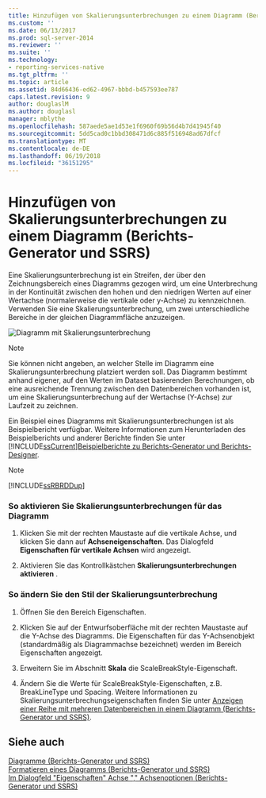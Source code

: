 ```yaml
---
title: Hinzufügen von Skalierungsunterbrechungen zu einem Diagramm (Berichts-Generator und SSRS) | Microsoft-Dokumentation
ms.custom: ''
ms.date: 06/13/2017
ms.prod: sql-server-2014
ms.reviewer: ''
ms.suite: ''
ms.technology:
- reporting-services-native
ms.tgt_pltfrm: ''
ms.topic: article
ms.assetid: 84d66436-ed62-4967-bbbd-b457593ee787
caps.latest.revision: 9
author: douglaslM
ms.author: douglasl
manager: mblythe
ms.openlocfilehash: 587aede5ae1d53e1f6960f69b56d4b7d41945f40
ms.sourcegitcommit: 5dd5cad0c1bbd308471d6c885f516948ad67dfcf
ms.translationtype: MT
ms.contentlocale: de-DE
ms.lasthandoff: 06/19/2018
ms.locfileid: "36151295"
---
```

# <a name="add-scale-breaks-to-a-chart-report-builder-and-ssrs"></a>Hinzufügen von Skalierungsunterbrechungen zu einem Diagramm (Berichts-Generator und SSRS)
  Eine Skalierungsunterbrechung ist ein Streifen, der über den Zeichnungsbereich eines Diagramms gezogen wird, um eine Unterbrechung in der Kontinuität zwischen den hohen und den niedrigen Werten auf einer Wertachse (normalerweise die vertikale oder y-Achse) zu kennzeichnen. Verwenden Sie eine Skalierungsunterbrechung, um zwei unterschiedliche Bereiche in der gleichen Diagrammfläche anzuzeigen.  
  
 ![Diagramm mit Skalierungsunterbrechung](../media/rs-multipledatarangeschart-scalebreak.gif "Chart with scale break")  
  
> [!NOTE]  
>  Sie können nicht angeben, an welcher Stelle im Diagramm eine Skalierungsunterbrechung platziert werden soll. Das Diagramm bestimmt anhand eigener, auf den Werten im Dataset basierenden Berechnungen, ob eine ausreichende Trennung zwischen den Datenbereichen vorhanden ist, um eine Skalierungsunterbrechung auf der Wertachse (Y-Achse) zur Laufzeit zu zeichnen.  
  
 Ein Beispiel eines Diagramms mit Skalierungsunterbrechungen ist als Beispielbericht verfügbar. Weitere Informationen zum Herunterladen des Beispielberichts und anderer Berichte finden Sie unter [!INCLUDE[ssCurrent](../../includes/sscurrent-md.md)][Beispielberichte zu Berichts-Generator und Berichts-Designer](http://go.microsoft.com/fwlink/?LinkId=198283).  
  
> [!NOTE]  
>  [!INCLUDE[ssRBRDDup](../../includes/ssrbrddup-md.md)]  
  
### <a name="to-enable-scale-breaks-on-the-chart"></a>So aktivieren Sie Skalierungsunterbrechungen für das Diagramm  
  
1.  Klicken Sie mit der rechten Maustaste auf die vertikale Achse, und klicken Sie dann auf **Achseneigenschaften**. Das Dialogfeld **Eigenschaften für vertikale Achsen** wird angezeigt.  
  
2.  Aktivieren Sie das Kontrollkästchen **Skalierungsunterbrechungen aktivieren** .  
  
### <a name="to-change-the-style-of-the-scale-break"></a>So ändern Sie den Stil der Skalierungsunterbrechung  
  
1.  Öffnen Sie den Bereich Eigenschaften.  
  
2.  Klicken Sie auf der Entwurfsoberfläche mit der rechten Maustaste auf die Y-Achse des Diagramms. Die Eigenschaften für das Y-Achsenobjekt (standardmäßig als Diagrammachse bezeichnet) werden im Bereich Eigenschaften angezeigt.  
  
3.  Erweitern Sie im Abschnitt **Skala** die ScaleBreakStyle-Eigenschaft.  
  
4.  Ändern Sie die Werte für ScaleBreakStyle-Eigenschaften, z.B. BreakLineType und Spacing. Weitere Informationen zu Skalierungsunterbrechungseigenschaften finden Sie unter [Anzeigen einer Reihe mit mehreren Datenbereichen in einem Diagramm &#40;Berichts-Generator und SSRS&#41;](displaying-a-series-with-multiple-data-ranges-on-a-chart.md).  
  
## <a name="see-also"></a>Siehe auch  
 [Diagramme &#40;Berichts-Generator und SSRS&#41;](charts-report-builder-and-ssrs.md)   
 [Formatieren eines Diagramms &#40;Berichts-Generator und SSRS&#41;](formatting-a-chart-report-builder-and-ssrs.md)   
 [Im Dialogfeld "Eigenschaften" Achse "," Achsenoptionen &#40;Berichts-Generator und SSRS&#41;](../axis-properties-dialog-box-axis-options-report-builder-and-ssrs.md)  
  
  